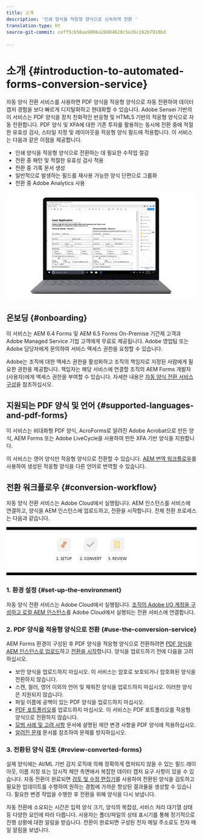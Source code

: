 ```yaml
---
title: 소개
description: '인쇄 양식을 적응형 양식으로 신속하게 전환 '
translation-type: ht
source-git-commit: ceff5cb56aa9896a28004628c5e26c262b7918bd

---
```



# 소개 {#introduction-to-automated-forms-conversion-service}

자동 양식 전환 서비스를 사용하면 PDF 양식을 적응형 양식으로 자동 전환하여 데이터 캡처 경험을 보다 빠르게 디지털화하고 현대화할 수 있습니다. Adobe Sensei 기반의 이 서비스는 PDF 양식을 장치 친화적인 반응형 및 HTML5 기반의 적응형 양식으로 자동 전환합니다. PDF 양식 및 XFA에 대한 기존 투자를 활용하는 동시에 전환 중에 적절한 유효성 검사, 스타일 지정 및 레이아웃을 적응형 양식 필드에 적용합니다. 이 서비스는 다음과 같은 이점을 제공합니다.

* 인쇄 양식을 적응형 양식으로 전환하는 데 필요한 수작업 절감
* 전환 중 패턴 및 적절한 유효성 검사 적용
* 전환 중 기록 문서 생성
* 일반적으로 발생하는 필드를 재사용 가능한 양식 단편으로 그룹화
* 전환 중 Adobe Analytics 사용

![간단합니다. 소스 양식만 제공해주시면 그 외 모든 것은 저희가 담당합니다. 멋진 적응형 양식을 제공해 드리겠습니다. 물론 원하는 대로 결과물을 수정하실 수 있습니다. ](assets/pdf-to-adaptive-form-gitx50.gif)

## 온보딩 {#onboarding}

이 서비스는 AEM 6.4 Forms 및 AEM 6.5 Forms On-Premise 기간제 고객과 Adobe Managed Service 기업 고객에게 무료로 제공됩니다. Adobe 영업팀 또는 Adobe 담당자에게 문의하여 서비스 액세스 권한을 요청할 수 있습니다.

Adobe는 조직에 대한 액세스 권한을 활성화하고 조직의 책임자로 지정된 사람에게 필요한 권한을 제공합니다. 책임자는 해당 서비스에 연결할 조직의 AEM Forms 개발자(사용자)에게 액세스 권한을 부여할 수 있습니다. 자세한 내용은 [자동 양식 전환 서비스 구성](configure-service.md)을 참조하십시오.

## 지원되는 PDF 양식 및 언어 {#supported-languages-and-pdf-forms}

이 서비스는 비대화형 PDF 양식, AcroForms로 알려진 Adobe Acrobat으로 만든 양식, AEM Forms 또는 Adobe LiveCycle을 사용하여 만든 XFA 기반 양식을 지원합니다.

이 서비스는 영어 양식만 적응형 양식으로 전환할 수 있습니다. [AEM 번역 워크플로우](https://helpx.adobe.com/experience-manager/6-5/forms/using/using-aem-translation-workflow-to-localize-adaptive-forms.html)를 사용하여 생성된 적응형 양식을 다른 언어로 번역할 수 있습니다.

## 전환 워크플로우  {#conversion-workflow}

자동 양식 전환 서비스는 Adobe Cloud에서 실행됩니다. AEM 인스턴스를 서비스에 연결하고, 양식을 AEM 인스턴스에 업로드하고, 전환을 시작합니다. 전체 전환 프로세스는 다음과 같습니다.

![워크플로우](assets/conversion-workflow.png)

### 1. 환경 설정 {#set-up-the-environment}

자동 양식 전환 서비스는 Adobe Cloud에서 실행됩니다. [조직의 Adobe I/O 계정을 구성하고 로컬 AEM 인스턴스](configure-service.md)를 Adobe Cloud에서 실행되는 전환 서비스에 연결합니다.

### 2. PDF 양식을 적응형 양식으로 전환 {#use-the-conversion-service}

AEM Forms 환경이 구성된 후 PDF 양식을 적응형 양식으로 전환하려면 [PDF 양식을 AEM 인스턴스로 업로드](convert-existing-forms-to-adaptive-forms.md)하고 [전환을 시작](convert-existing-forms-to-adaptive-forms.md#run-the-conversion)합니다. 양식을 업로드하기 전에 다음을 고려하십시오.

* 보안 양식을 업로드하지 마십시오. 이 서비스는 암호로 보호되거나 암호화된 양식을 전환하지 않습니다.
* 스캔, 컬러, 영어 이외의 언어 및 채워진 양식을 업로드하지 마십시오. 이러한 양식은 지원되지 않습니다.
* 파일 이름에 공백이 있는 PDF 양식을 업로드하지 마십시오.
* [PDF 포트폴리오](https://helpx.adobe.com/acrobat/using/overview-pdf-portfolios.html)를 업로드하지 마십시오. 이 서비스는 PDF 포트폴리오를 적응형 양식으로 전환하지 않습니다.
* [모범 사례 및 고려 사항](styles-and-pattern-considerations-and-best-practices.md) 문서에 설명된 제안 변경 사항을 PDF 양식에 적용하십시오.
* [알려진 문제](known-issues.md) 문서를 참조하여 문제를 방지하십시오.

### 3. 전환된 양식 검토 {#review-converted-forms}

실제 양식에는 AI/ML 기반 감지 로직에 의해 정확하게 캡처되지 않을 수 있는 필드 레이아웃, 이름 지정 또는 암시적 제안 측면에서 복잡한 데이터 캡처 요구 사항이 있을 수 있습니다. 자동 전환이 완료되면 [검토 및 수정 편집기](review-correct-ui-edited.md)를 사용하여 전환된 양식을 검토하고 필요한 업데이트를 수행하여 원하는 경험에 가까운 향상된 결과물을 생성할 수 있습니다. 필요한 변경 작업을 수행한 후 전환을 위해 양식을 다시 보냅니다.

자동 전환에 소요되는 시간은 입력 양식 크기, 양식의 복잡성, 서비스 처리 대기열 상태 등 다양한 요인에 따라 다릅니다. 사용자는 폴더/파일의 상태 표시기를 통해 정기적으로 진행 상황에 대한 알림을 받습니다. 전환이 완료되면 구성된 전자 메일 주소로도 전자 메일 알림을 보냅니다.
